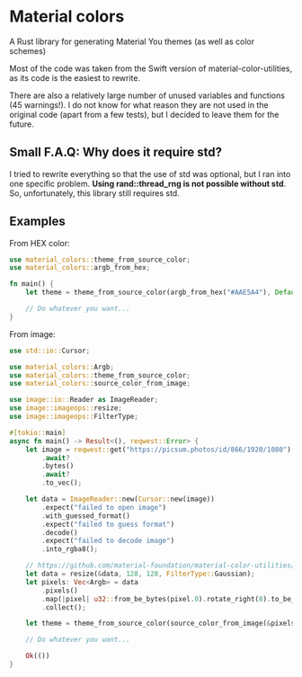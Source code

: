 # Material colors

A Rust library for generating Material You themes (as well as color schemes)

Most of the code was taken from the Swift version of material-color-utilities, as its code is the easiest to rewrite.

There are also a relatively large number of unused variables and functions (45 warnings!). I do not know for what reason they are not used in the original code (apart from a few tests), but I decided to leave them for the future.

## Small F.A.Q: Why does it require std?

I tried to rewrite everything so that the use of std was optional, but I ran into one specific problem. **Using rand::thread_rng is not possible without std**. So, unfortunately, this library still requires std.

## Examples

From HEX color:

```rust
use material_colors::theme_from_source_color;
use material_colors::argb_from_hex;

fn main() {
    let theme = theme_from_source_color(argb_from_hex("#AAE5A4"), Default::default());

    // Do whatever you want...
}
```

From image:

```rust
use std::io::Cursor;

use material_colors::Argb;
use material_colors::theme_from_source_color;
use material_colors::source_color_from_image;

use image::io::Reader as ImageReader;
use image::imageops::resize;
use image::imageops::FilterType;

#[tokio::main]
async fn main() -> Result<(), reqwest::Error> {
    let image = reqwest::get("https://picsum.photos/id/866/1920/1080")
        .await?
        .bytes()
        .await?
        .to_vec();

    let data = ImageReader::new(Cursor::new(image))
        .expect("failed to open image")
        .with_guessed_format()
        .expect("failed to guess format")
        .decode()
        .expect("failed to decode image")
        .into_rgba8();

    // https://github.com/material-foundation/material-color-utilities/blob/main/extract_colors.md?plain=1#L16
    let data = resize(&data, 128, 128, FilterType::Gaussian);
    let pixels: Vec<Argb> = data
        .pixels()
        .map(|pixel| u32::from_be_bytes(pixel.0).rotate_right(8).to_be_bytes())
        .collect();

    let theme = theme_from_source_color(source_color_from_image(&pixels), Default::default());

    // Do whatever you want...

    Ok(())
}
```
